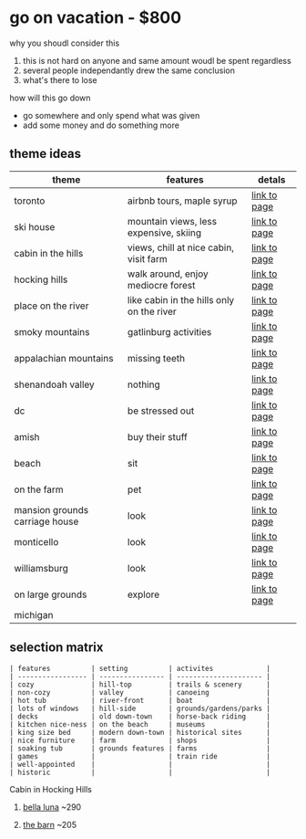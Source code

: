 go on vacation - $800
=======================================================================================

why you shoudl consider this

1. this is not hard on anyone and same amount woudl be spent regardless
2. several people independantly drew the same conclusion
3. what's there to lose

how will this go down

* go somewhere and only spend what was given
* add some money and do something more

## theme ideas
| theme                          | features                                  | detals           |
| ------------------------------ | ----------------------------------------- | ---------------- |
| toronto                        | airbnb tours, maple syrup                 | [link to page]() |
| ski house                      | mountain views, less expensive, skiing    | [link to page]() |
| cabin in the hills             | views, chill at nice cabin, visit farm    | [link to page]() |
| hocking hills                  | walk around, enjoy mediocre forest        | [link to page]() |
| place on the river             | like cabin in the hills only on the river | [link to page]() |
| smoky mountains                | gatlinburg activities                     | [link to page]() |
| appalachian mountains          | missing teeth                             | [link to page]() |
| shenandoah valley              | nothing                                   | [link to page]() |
| dc                             | be stressed out                           | [link to page]() |
| amish                          | buy their stuff                           | [link to page]() |
| beach                          | sit                                       | [link to page]() |
| on the farm                    | pet                                       | [link to page]() |
| mansion grounds carriage house | look                                      | [link to page]() |
| monticello                     | look                                      | [link to page]() |
| williamsburg                   | look                                      | [link to page]() |
| on large grounds               | explore                                   | [link to page]() |
| michigan                       |                                           |                  |


## selection matrix
```
| features          | setting          | activites             |
| ----------------- | ---------------- | --------------------- |
| cozy              | hill-top         | trails & scenery      |
| non-cozy          | valley           | canoeing              |
| hot tub           | river-front      | boat                  |
| lots of windows   | hill-side        | grounds/gardens/parks |
| decks             | old down-town    | horse-back riding     |
| kitchen nice-ness | on the beach     | museums               |
| king size bed     | modern down-town | historical sites      |
| nice furniture    | farm             | shops                 |
| soaking tub       | grounds features | farms                 |
| games             |                  | train ride            |
| well-appointed    |                  |                       |
| historic          |                  |                       |
```




Cabin in Hocking Hills


1. [bella luna](http://www.bellalunalogcabin.com/)  ~290

2. [the barn](https://www.cabinsbythecaves.com/the-barn-pumpkin-ridge.htm) ~205

